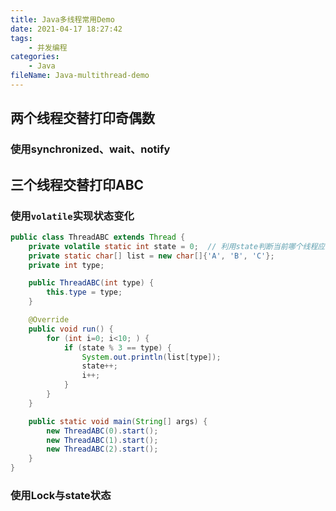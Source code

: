```yaml
---
title: Java多线程常用Demo
date: 2021-04-17 18:27:42
tags:
	- 并发编程
categories:
	- Java
fileName: Java-multithread-demo
---
```


## 两个线程交替打印奇偶数

### 使用synchronized、wait、notify







## 三个线程交替打印ABC

### 使用`volatile`实现状态变化

```java
public class ThreadABC extends Thread {
    private volatile static int state = 0;	// 利用state判断当前哪个线程应该打印
    private static char[] list = new char[]{'A', 'B', 'C'};
    private int type;

    public ThreadABC(int type) {
        this.type = type;
    }

    @Override
    public void run() {
        for (int i=0; i<10; ) {
            if (state % 3 == type) {
                System.out.println(list[type]);
                state++;
                i++;
            }
        }
    }

    public static void main(String[] args) {
        new ThreadABC(0).start();
        new ThreadABC(1).start();
        new ThreadABC(2).start();
    }
}
```

### 使用Lock与state状态

